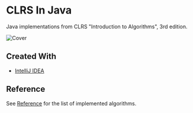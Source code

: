 # CLRS In Java
Java implementations from CLRS "Introduction to Algorithms", 3rd edition.

![Cover](https://mitpress.mit.edu/sites/default/files/9780262033848.jpg)

## Created With

* [IntelliJ IDEA](https://www.jetbrains.com/idea/)

## Reference

See [Reference](https://github.com/igorilin13/CLRS-In-Java/wiki/Reference) for the list of implemented algorithms.
